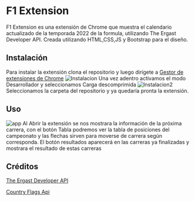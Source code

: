 # F1 Extension
F1 Extension es una extensión de Chrome que muestra el calendario actualizado de la temporada 2022 de la formula,
utilizando The Ergast Developer API. Creada utilizando HTML,CSS,JS y Bootstrap para el diseño.
## Instalación

Para instalar la extensión clona el repositorio y luego dirígete a [Gestor de extensiones de Chrome](https://chrome://extensions/)
![Instalacion](https://cdn.hytto.com/UploadFiles/file/20191108/ext-chrome-5.png)
Una vez adentro activamos el modo Desarrollador y  seleccionamos Carga descomprimida
![Instalacion2](https://cdn.hytto.com/UploadFiles/file/20191108/ext-chrome-6.png)
Seleccionamos la carpeta del repositorio y ya quedaría pronta la extensión.  

## Uso
![app](https://i.postimg.cc/hvSNKFWC/2.png)
Al Abrir la extensión se nos mostrara la información de la próxima carrera,
con el botón Tabla podremos ver la tabla de posiciones del campeonato y las flechas sirven para moverse de carrera según corresponda.
El botón resultados aparecerá en las carreras ya finalizadas y mostrara el resultado de estas carreras

## Créditos
[The Ergast Developer API](https://ergast.com/mrd/)

[Country Flags Api](https://www.countryflagsapi.com/)
